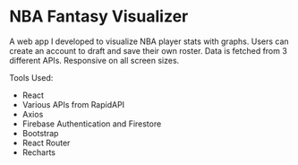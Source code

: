# NBA Fantasy Visualizer

A web app I developed to visualize NBA player stats with graphs. Users can create an account to draft and save their own roster. Data is fetched from 3 different APIs. Responsive on all screen sizes.

Tools Used:

* React
* Various APIs from RapidAPI
* Axios
* Firebase Authentication and Firestore
* Bootstrap
* React Router
* Recharts




